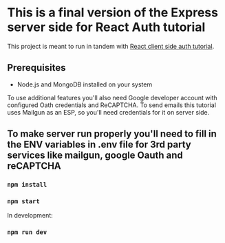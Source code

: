 # This is a final version of the Express server side for React Auth tutorial

This project is meant to run in tandem with [React client side auth tutorial](https://github.com/dataod/react-auth-tutorial-final).

## Prerequisites

- Node.js and MongoDB installed on your system

To use additional features you'll also need Google developer account with configured Oath credentials and ReCAPTCHA.
To send emails this tutorial uses Mailgun as an ESP, so you'll need credentials for it on server side.

## To make server run properly you'll need to fill in the ENV variables in .env file for 3rd party services like mailgun, google Oauth and reCAPTCHA


### `npm install`

### `npm start`

In development:

### `npm run dev`
